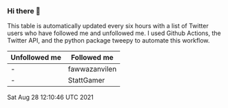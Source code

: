 ### Hi there 👋

This table is automatically updated every six hours with a list of Twitter users who have followed me and unfollowed me. I used Github Actions, the Twitter API, and the python package tweepy to automate this workflow.

| Unfollowed me |  Followed me |
| --- | --- |
|-|fawwazanvilen|
|-|StattGamer|
Sat Aug 28 12:10:46 UTC 2021
